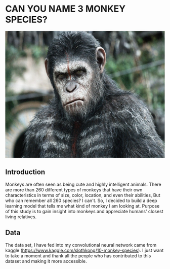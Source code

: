 # CAN YOU NAME 3 MONKEY SPECIES?

<p align="center">
<img src="data/Images/frontmonkeypic.jpg"  height="400" width="600" />
</p>

## Introduction
Monkeys are often seen as being cute and highly intelligent animals. There are more than 260 different types of monkeys that have their own characteristics in terms of size, color, location, and even their abilities, But who can remember all 260 species? I can't. So, I decided to build a deep learning model that tells me what kind of monkey I am looking at. Purpose of this study is to gain insight into monkeys and appreciate humans' closest living relatives.

## Data
The data set, I have fed into my convolutional neural network came from kaggle (https://www.kaggle.com/slothkong/10-monkey-species). I just want to take a moment and thank all the people who has contributed to this dataset and making it more accessible.
